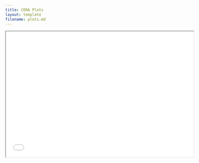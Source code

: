 ```yaml
---
title: CORA Plots
layout: template
filename: plots.md
---
```


<iframe src="FLwest.html" width="600" height="400"></iframe>
